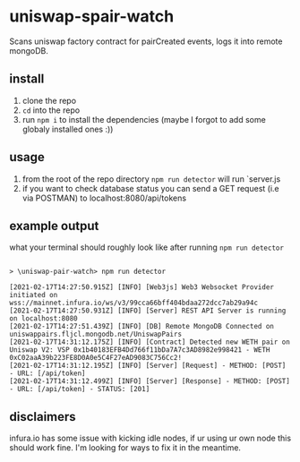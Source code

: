 # uniswap-spair-watch

Scans uniswap factory contract for pairCreated events, logs it into remote mongoDB.

## install

1. clone the repo
2. `cd` into the repo
3. run `npm i` to install the dependencies (maybe I forgot to add some globaly installed ones :))

## usage

1. from the root of the repo directory `npm run detector` will run `server.js
2. if you want to check database status you can send a GET request (i.e via POSTMAN) to localhost:8080/api/tokens

## example output

what your terminal should roughly look like after running `npm run detector`

```

> \uniswap-pair-watch> npm run detector

[2021-02-17T14:27:50.915Z] [INFO] [Web3js] Web3 Websocket Provider initiated on wss://mainnet.infura.io/ws/v3/99cca66bff404bdaa272dcc7ab29a94c
[2021-02-17T14:27:50.931Z] [INFO] [Server] REST API Server is running on localhost:8080
[2021-02-17T14:27:51.439Z] [INFO] [DB] Remote MongoDB Connected on uniswappairs.fljcl.mongodb.net/UniswapPairs
[2021-02-17T14:31:12.175Z] [INFO] [Contract] Detected new WETH pair on Uniswap V2: VSP 0x1b40183EFB4Dd766f11bDa7A7c3AD8982e998421 - WETH 0xC02aaA39b223FE8D0A0e5C4F27eAD9083C756Cc2!
[2021-02-17T14:31:12.195Z] [INFO] [Server] [Request] - METHOD: [POST] - URL: [/api/token]
[2021-02-17T14:31:12.499Z] [INFO] [Server] [Response] - METHOD: [POST] - URL: [/api/token] - STATUS: [201]

```

## disclaimers

infura.io has some issue with kicking idle nodes, if ur using ur own node this should work fine. I'm looking for ways to fix it in the meantime.
